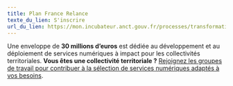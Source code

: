 ```yaml
---
title: Plan France Relance
texte_du_lien: S'inscrire
url_du_lien: https://mon.incubateur.anct.gouv.fr/processes/transformation-numerique/f/21/
---
```

Une enveloppe de **30 millions d’euros** est dédiée au développement et au déploiement de services numériques à impact pour les collectivités territoriales. **Vous êtes une collectivité territoriale ?** [Rejoignez les groupes de travail pour contribuer à la sélection de services numériques adaptés à vos besoins](https://mon.incubateur.anct.gouv.fr/processes/transformation-numerique/f/21/).
